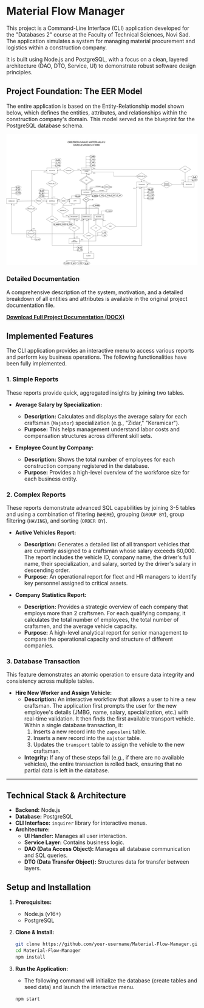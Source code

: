 # Material Flow Manager

This project is a Command-Line Interface (CLI) application developed for the "Databases 2" course at the Faculty of Technical Sciences, Novi Sad. The application simulates a system for managing material procurement and logistics within a construction company.

It is built using Node.js and PostgreSQL, with a focus on a clean, layered architecture (DAO, DTO, Service, UI) to demonstrate robust software design principles.

## Project Foundation: The EER Model

The entire application is based on the Entity-Relationship model shown below, which defines the entities, attributes, and relationships within the construction company's domain. This model served as the blueprint for the PostgreSQL database schema.

![EER Diagram](docs/eer_diagram.png)

### Detailed Documentation

A comprehensive description of the system, motivation, and a detailed breakdown of all entities and attributes is available in the original project documentation file.

[**Download Full Project Documentation (DOCX)**](docs/documentation.docx)

## Implemented Features

The CLI application provides an interactive menu to access various reports and perform key business operations. The following functionalities have been fully implemented.

### 1. Simple Reports

These reports provide quick, aggregated insights by joining two tables.

*   **Average Salary by Specialization:**
    *   **Description:** Calculates and displays the average salary for each craftsman (`Majstor`) specialization (e.g., "Zidar," "Keramicar").
    *   **Purpose:** This helps management understand labor costs and compensation structures across different skill sets.

*   **Employee Count by Company:**
    *   **Description:** Shows the total number of employees for each construction company registered in the database.
    *   **Purpose:** Provides a high-level overview of the workforce size for each business entity.

### 2. Complex Reports

These reports demonstrate advanced SQL capabilities by joining 3-5 tables and using a combination of filtering (`WHERE`), grouping (`GROUP BY`), group filtering (`HAVING`), and sorting (`ORDER BY`).

*   **Active Vehicles Report:**
    *   **Description:** Generates a detailed list of all transport vehicles that are currently assigned to a craftsman whose salary exceeds 60,000. The report includes the vehicle ID, company name, the driver's full name, their specialization, and salary, sorted by the driver's salary in descending order.
    *   **Purpose:** An operational report for fleet and HR managers to identify key personnel assigned to critical assets.

*   **Company Statistics Report:**
    *   **Description:** Provides a strategic overview of each company that employs more than 2 craftsmen. For each qualifying company, it calculates the total number of employees, the total number of craftsmen, and the average vehicle capacity.
    *   **Purpose:** A high-level analytical report for senior management to compare the operational capacity and structure of different companies.

### 3. Database Transaction

This feature demonstrates an atomic operation to ensure data integrity and consistency across multiple tables.

*   **Hire New Worker and Assign Vehicle:**
    *   **Description:** An interactive workflow that allows a user to hire a new craftsman. The application first prompts the user for the new employee's details (JMBG, name, salary, specialization, etc.) with real-time validation. It then finds the first available transport vehicle. Within a single database transaction, it:
        1.  Inserts a new record into the `zaposleni` table.
        2.  Inserts a new record into the `majstor` table.
        3.  Updates the `transport` table to assign the vehicle to the new craftsman.
    *   **Integrity:** If any of these steps fail (e.g., if there are no available vehicles), the entire transaction is rolled back, ensuring that no partial data is left in the database.

---

## Technical Stack & Architecture

*   **Backend:** Node.js
*   **Database:** PostgreSQL
*   **CLI Interface:** `inquirer` library for interactive menus.
*   **Architecture:**
    *   **UI Handler:** Manages all user interaction.
    *   **Service Layer:** Contains business logic.
    *   **DAO (Data Access Object):** Manages all database communication and SQL queries.
    *   **DTO (Data Transfer Object):** Structures data for transfer between layers.

## Setup and Installation

1.  **Prerequisites:**
    *   Node.js (v16+)
    *   PostgreSQL

2.  **Clone & Install:**
    ```bash
    git clone https://github.com/your-username/Material-Flow-Manager.git
    cd Material-Flow-Manager
    npm install
    ```
     
3.  **Run the Application:**
    *   The following command will initialize the database (create tables and seed data) and launch the interactive menu.
    ```bash
    npm start
    ```
